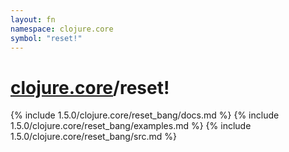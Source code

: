 ```yaml
---
layout: fn
namespace: clojure.core
symbol: "reset!"
---
```


# [clojure.core](../)/reset!

{% include 1.5.0/clojure.core/reset_bang/docs.md %}
{% include 1.5.0/clojure.core/reset_bang/examples.md %}
{% include 1.5.0/clojure.core/reset_bang/src.md %}

